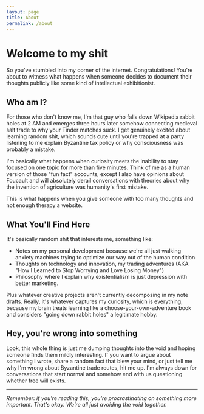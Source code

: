 ```yaml
---
layout: page
title: About
permalink: /about
---
```


# Welcome to my shit

So you've stumbled into my corner of the internet. Congratulations! You're about to witness what happens when someone decides to document their thoughts publicly like some kind of intellectual exhibitionist.


## Who am I?

For those who don't know me, I'm that guy who falls down Wikipedia rabbit holes at 2 AM and emerges three hours later somehow connecting medieval salt trade to why your Tinder matches suck. I get genuinely excited about learning random shit, which sounds cute until you're trapped at a party listening to me explain Byzantine tax policy or why consciousness was probably a mistake.

I'm basically what happens when curiosity meets the inability to stay focused on one topic for more than five minutes. Think of me as a human version of those "fun fact" accounts, except I also have opinions about Foucault and will absolutely derail conversations with theories about why the invention of agriculture was humanity's first mistake.

This is what happens when you give someone with too many thoughts and not enough therapy a website.


## What You'll Find Here

It's basically random shit that interests me, something like:

- Notes on my personal development because we're all just walking anxiety machines trying to optimize our way out of the human condition
- Thoughts on technology and innovation, my trading adventures (AKA "How I Learned to Stop Worrying and Love Losing Money")
- Philosophy where I explain why existentialism is just depression with better marketing. 

Plus whatever creative projects aren't currently decomposing in my note drafts. Really, it's whatever captures my curiosity, which is everything, because my brain treats learning like a choose-your-own-adventure book and considers "going down rabbit holes" a legitimate hobby.

## Hey, you're wrong into something

Look, this whole thing is just me dumping thoughts into the void and hoping someone finds them mildly interesting. If you want to argue about something I wrote, share a random fact that blew your mind, or just tell me why I'm wrong about Byzantine trade routes, hit me up. I'm always down for conversations that start normal and somehow end with us questioning whether free will exists.

---
*Remember: if you're reading this, you're procrastinating on something more important. That's okay. We're all just avoiding the void together.*